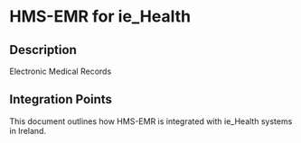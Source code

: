 # HMS-EMR for ie_Health

## Description

Electronic Medical Records

## Integration Points

This document outlines how HMS-EMR is integrated with ie_Health systems in Ireland.
